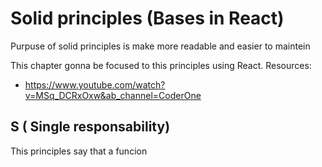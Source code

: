 # Solid principles (Bases in React)

Purpuse of solid principles is make more readable and easier to maintein

This chapter gonna be focused to this principles using React.
Resources:

- https://www.youtube.com/watch?v=MSq_DCRxOxw&ab_channel=CoderOne

## S ( Single responsability)

This principles say that a funcion
